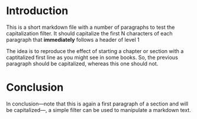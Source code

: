 # Introduction

This is a short markdown file with a number of paragraphs to test the
capitalization filter. It should capitalize the first N characters of each
paragraph that **immediately** follows a header of level 1

The idea is to reproduce the effect of starting a chapter or section with a
captitalized first line as you might see in some books. So, the previous
paragraph should be capitalized, whereas this one should not.

# Conclusion

In conclusion—note that this is again a first paragraph of a section and will
be capitalized—, a simple filter can be used to manipulate a markdown text.
